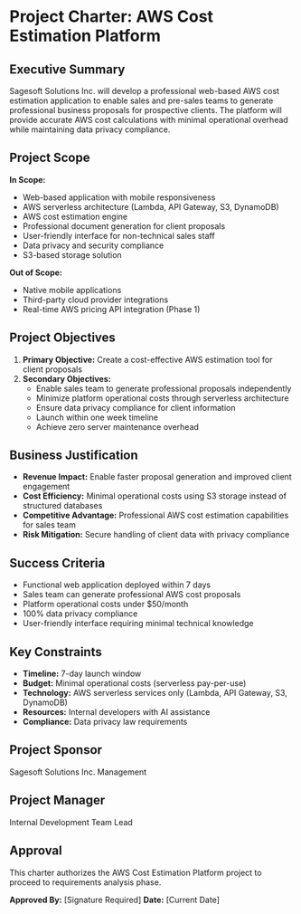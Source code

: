 # Project Charter: AWS Cost Estimation Platform

## Executive Summary
Sagesoft Solutions Inc. will develop a professional web-based AWS cost estimation application to enable sales and pre-sales teams to generate professional business proposals for prospective clients. The platform will provide accurate AWS cost calculations with minimal operational overhead while maintaining data privacy compliance.

## Project Scope
**In Scope:**
- Web-based application with mobile responsiveness
- AWS serverless architecture (Lambda, API Gateway, S3, DynamoDB)
- AWS cost estimation engine
- Professional document generation for client proposals
- User-friendly interface for non-technical sales staff
- Data privacy and security compliance
- S3-based storage solution

**Out of Scope:**
- Native mobile applications
- Third-party cloud provider integrations
- Real-time AWS pricing API integration (Phase 1)

## Project Objectives
1. **Primary Objective:** Create a cost-effective AWS estimation tool for client proposals
2. **Secondary Objectives:**
   - Enable sales team to generate professional proposals independently
   - Minimize platform operational costs through serverless architecture
   - Ensure data privacy compliance for client information
   - Launch within one week timeline
   - Achieve zero server maintenance overhead

## Business Justification
- **Revenue Impact:** Enable faster proposal generation and improved client engagement
- **Cost Efficiency:** Minimal operational costs using S3 storage instead of structured databases
- **Competitive Advantage:** Professional AWS cost estimation capabilities for sales team
- **Risk Mitigation:** Secure handling of client data with privacy compliance

## Success Criteria
- Functional web application deployed within 7 days
- Sales team can generate professional AWS cost proposals
- Platform operational costs under $50/month
- 100% data privacy compliance
- User-friendly interface requiring minimal technical knowledge

## Key Constraints
- **Timeline:** 7-day launch window
- **Budget:** Minimal operational costs (serverless pay-per-use)
- **Technology:** AWS serverless services only (Lambda, API Gateway, S3, DynamoDB)
- **Resources:** Internal developers with AI assistance
- **Compliance:** Data privacy law requirements

## Project Sponsor
Sagesoft Solutions Inc. Management

## Project Manager
Internal Development Team Lead

## Approval
This charter authorizes the AWS Cost Estimation Platform project to proceed to requirements analysis phase.

**Approved By:** [Signature Required]
**Date:** [Current Date]